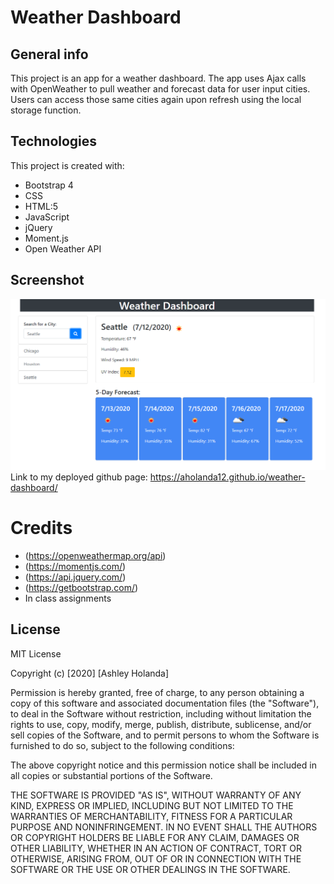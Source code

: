 # Weather Dashboard

## General info
This project is an app for a weather dashboard. The app uses Ajax calls with OpenWeather to pull weather and forecast data for user input cities. Users can access those same cities again upon refresh using the local storage function.
	
## Technologies
This project is created with: 
* Bootstrap 4
* CSS
* HTML:5
* JavaScript
* jQuery
* Moment.js
* Open Weather API

## Screenshot
![project screenshot](https://github.com/aholanda12/weather-dashboard/blob/master/assets/screenshot.PNG?raw=true)
Link to my deployed github page: https://aholanda12.github.io/weather-dashboard/


# Credits
* (https://openweathermap.org/api)
* (https://momentjs.com/)
* (https://api.jquery.com/)
* (https://getbootstrap.com/)
* In class assignments

## License
MIT License

Copyright (c) [2020] [Ashley Holanda]

Permission is hereby granted, free of charge, to any person obtaining a copy
of this software and associated documentation files (the "Software"), to deal
in the Software without restriction, including without limitation the rights
to use, copy, modify, merge, publish, distribute, sublicense, and/or sell
copies of the Software, and to permit persons to whom the Software is
furnished to do so, subject to the following conditions:

The above copyright notice and this permission notice shall be included in all
copies or substantial portions of the Software.

THE SOFTWARE IS PROVIDED "AS IS", WITHOUT WARRANTY OF ANY KIND, EXPRESS OR
IMPLIED, INCLUDING BUT NOT LIMITED TO THE WARRANTIES OF MERCHANTABILITY,
FITNESS FOR A PARTICULAR PURPOSE AND NONINFRINGEMENT. IN NO EVENT SHALL THE
AUTHORS OR COPYRIGHT HOLDERS BE LIABLE FOR ANY CLAIM, DAMAGES OR OTHER
LIABILITY, WHETHER IN AN ACTION OF CONTRACT, TORT OR OTHERWISE, ARISING FROM,
OUT OF OR IN CONNECTION WITH THE SOFTWARE OR THE USE OR OTHER DEALINGS IN THE
SOFTWARE.